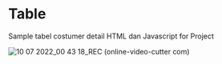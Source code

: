 # Table
Sample tabel costumer detail HTML dan Javascript for Project

![10 07 2022_00 43 18_REC (online-video-cutter com)](https://user-images.githubusercontent.com/73951075/178117350-910f140e-6c48-4d90-bfd9-41975dbe0f9a.gif)
